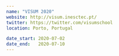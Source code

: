 ```yaml
---
name: "VISUM 2020"
website: http://visum.inesctec.pt/
twitter: https://twitter.com/visumschool
location: Porto, Portugal

date_start: 2020-07-02
date_end:   2020-07-10
---
```

